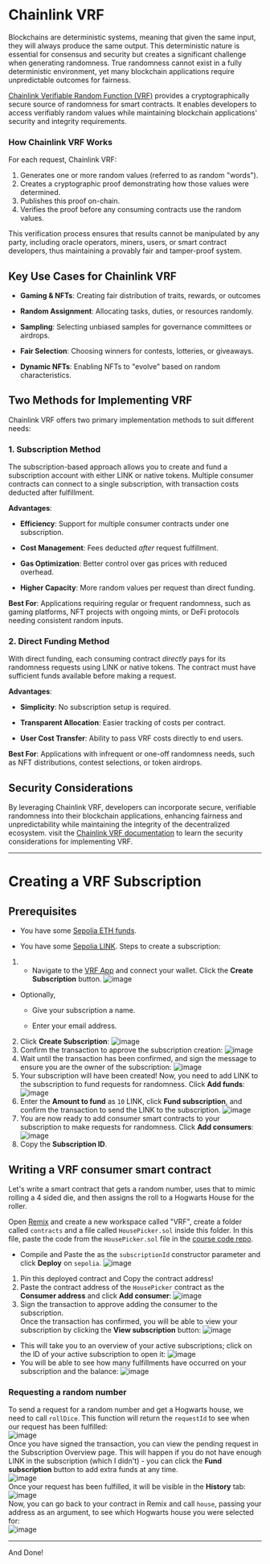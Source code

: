 # Chainlink VRF
Blockchains are deterministic systems, meaning that given the same input, they will always produce the same output. This deterministic nature is essential for consensus and security but creates a significant challenge when generating randomness. True randomness cannot exist in a fully deterministic environment, yet many blockchain applications require unpredictable outcomes for fairness.  

[Chainlink Verifiable Random Function (VRF)](https://docs.chain.link/vrf/) provides a cryptographically secure source of randomness for smart contracts. It enables developers to access verifiably random values while maintaining blockchain applications' security and integrity requirements.

### How Chainlink VRF Works

For each request, Chainlink VRF:

1. Generates one or more random values (referred to as random "words").
2. Creates a cryptographic proof demonstrating how those values were determined.
3. Publishes this proof on-chain.
4. Verifies the proof before any consuming contracts use the random values.

This verification process ensures that results cannot be manipulated by any party, including oracle operators, miners, users, or smart contract developers, thus maintaining a provably fair and tamper-proof system.  
## Key Use Cases for Chainlink VRF

* **Gaming & NFTs**: Creating fair distribution of traits, rewards, or outcomes

* **Random Assignment**: Allocating tasks, duties, or resources randomly.

* **Sampling**: Selecting unbiased samples for governance committees or airdrops.

* **Fair Selection**: Choosing winners for contests, lotteries, or giveaways.

* **Dynamic NFTs**: Enabling NFTs to "evolve" based on random characteristics.
## Two Methods for Implementing VRF

Chainlink VRF offers two primary implementation methods to suit different needs:

### 1. Subscription Method

The subscription-based approach allows you to create and fund a subscription account with either LINK or native tokens. Multiple consumer contracts can connect to a single subscription, with transaction costs deducted after fulfillment.

**Advantages**:

* **Efficiency**: Support for multiple consumer contracts under one subscription.

* **Cost Management**: Fees deducted _after_ request fulfillment.

* **Gas Optimization**: Better control over gas prices with reduced overhead.

* **Higher Capacity**: More random values per request than direct funding.

**Best For**: Applications requiring regular or frequent randomness, such as gaming platforms, NFT projects with ongoing mints, or DeFi protocols needing consistent random inputs.

### 2. Direct Funding Method

With direct funding, each consuming contract _directly_ pays for its randomness requests using LINK or native tokens. The contract must have sufficient funds available before making a request.

**Advantages**:

* **Simplicity**: No subscription setup is required.

* **Transparent Allocation**: Easier tracking of costs per contract.

* **User Cost Transfer**: Ability to pass VRF costs directly to end users.

**Best For**: Applications with infrequent or one-off randomness needs, such as NFT distributions, contest selections, or token airdrops.

## Security Considerations
By leveraging Chainlink VRF, developers can incorporate secure, verifiable randomness into their blockchain applications, enhancing fairness and unpredictability while maintaining the integrity of the decentralized ecosystem.
visit the [Chainlink VRF documentation](https://docs.chain.link/vrf/v2-5/security) to learn the security considerations for implementing VRF.

---

# Creating a VRF Subscription

## Prerequisites

* You have some [Sepolia ETH funds](https://faucets.chain.link/).

* You have some [Sepolia LINK](https://faucets.chain.link/).
 Steps to create a subscription:
1. * Navigate to the [VRF App](https://vrf.chain.link/) and connect your wallet. Click the **Create Subscription** button.
![image](https://github.com/user-attachments/assets/9a0aa0af-5917-4f4c-9c2f-8f76ddadd1da)
* Optionally,

  * Give your subscription a name.

  * Enter your email address.

2. Click **Create Subscription**:
![image](https://github.com/user-attachments/assets/04f2203c-1a19-4d12-bf10-4a2bf89bba65)
3. Confirm the transaction to approve the subscription creation:
![image](https://github.com/user-attachments/assets/b97493fe-f797-4e00-9c27-1b0a2550b6a0)
4. Wait until the transaction has been confirmed, and sign the message to ensure you are the owner of the subscription:
![image](https://github.com/user-attachments/assets/367c1a6f-341c-4694-8cbc-0e2d76e313e6)
5. Your subscription will have been created! Now, you need to add LINK to the subscription to fund requests for randomness. Click **Add funds**:
![image](https://github.com/user-attachments/assets/ec133994-003e-4b42-aff2-15f8d0ff1094)  
6. Enter the **Amount to fund** as `10` LINK, click **Fund subscription**, and confirm the transaction to send the LINK to the subscription.
![image](https://github.com/user-attachments/assets/f5d5a284-625c-4fd5-a509-92644804e896)
7. You are now ready to add consumer smart contracts to your subscription to make requests for randomness. Click **Add consumers**:
![image](https://github.com/user-attachments/assets/bcf05a17-eee9-4fe8-817a-2fd2eace5c17)
8. Copy the **Subscription ID**.

## Writing a VRF consumer smart contract

Let's write a smart contract that gets a random number, uses that to mimic rolling a 4 sided die, and then assigns the roll to a Hogwarts House for the roller.

Open [Remix](remix.ethereum.org) and create a new workspace called "VRF", create a folder called `contracts` and a file called `HousePicker.sol` inside this folder. In this file, paste the code from the `HousePicker.sol` file in the [course code repo](https://github.com/AkshatOdiya/Chainlink_Fundamentals/blob/main/Chainlink_VRF/HousePicker.sol).  

* Compile and Paste the as the `subscriptionId` constructor parameter and click **Deploy** on `sepolia`.
![image](https://github.com/user-attachments/assets/74b0727f-c431-4b0b-89c5-1d7359e3acd2)
1. Pin this deployed contract and Copy the contract address!
2. Paste the contract address of the `HousePicker` contract as the **Consumer address** and click **Add consumer**:
![image](https://github.com/user-attachments/assets/3f6e4665-cb85-4d73-a75d-24375a0c506f)
3. Sign the transaction to approve adding the consumer to the subscription.  
Once the transaction has confirmed, you will be able to view your subscription by clicking the **View subscription** button:
![image](https://github.com/user-attachments/assets/dd59e841-9bc0-4fde-8b28-b086dd2af02b)

* This will take you to an overview of your active subscriptions; click on the ID of your active subscription to open it:
![image](https://github.com/user-attachments/assets/9994b913-2c03-440e-a509-5969f527bcee)
* You will be able to see how many fulfillments have occurred on your subscription and the balance:
![image](https://github.com/user-attachments/assets/419bf840-c758-4211-a35d-783c5346ce7e)
### Requesting a random number

To send a request for a random number and get a Hogwarts house, we need to call `rollDice`.
This function will return the `requestId` to see when our request has been fulfilled:  
![image](https://github.com/user-attachments/assets/203b25ec-ba0f-48ac-870c-721a8cffb0da)  
Once you have signed the transaction, you can view the pending request in the Subscription Overview page. This will happen if you do not have enough LINK in the subscription (which I didn't) - you can click the **Fund subscription** button to add extra funds at any time.  
![image](https://github.com/user-attachments/assets/21e21592-aff5-46d2-8fd6-7fecd21b18a6)  
Once your request has been fulfilled, it will be visible in the **History** tab:
![image](https://github.com/user-attachments/assets/b2217522-dc42-4255-82a2-7166db4cadde)  
Now, you can go back to your contract in Remix and call `house`, passing your address as an argument, to see which Hogwarts house you were selected for:  
![image](https://github.com/user-attachments/assets/249bc456-bccd-4c8f-98c5-c3445870ab16)

---

And Done!










   







